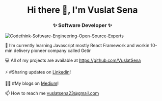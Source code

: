 <!--
**VuslatSena/VuslatSena** is a ✨ _special_ ✨ repository because its `README.md` (this file) appears on your GitHub profile.

Here are some ideas to get you started:

- 🌱 I’m currently learning reactjs
- 👯 I’m looking to collaborate on ...
- 🤔 I’m looking for help with ...
- 💬 Ask me about ...
- 📫 How to reach me: ...
- 😄 Pronouns: ...
- ⚡ Fun fact: ...
-->

<h1 align="center">Hi there 👋, I'm Vuslat Sena</h1>
<h3 align="center">✨ Software Developer ✨</h3>


![Codethink-Software-Engineering-Open-Source-Experts](https://user-images.githubusercontent.com/47564075/111882362-33c4d680-89c6-11eb-8eb1-161ceccfa106.jpg)

🌱 I’m currently learning Javascript mostly React Framework and workin 10-min delivery pioneer company called Getir 

💻 All of my projects are available at https://github.com/VuslatSena 

⚡ #Sharing updates on [Linkedin](https://www.linkedin.com/in/vuslat-sena-emre/)! 

✍🏻 #My blogs on [Medium](https://medium.com/@aeternitas)!

📫 How to reach me vuslatsena23@gmail.com 






